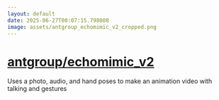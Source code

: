 ```yaml
---
layout: default
date: 2025-06-27T00:07:15.798008
image: assets/antgroup_echomimic_v2_cropped.png
---
```


# [antgroup/echomimic_v2](https://github.com/antgroup/echomimic_v2)

Uses a photo, audio, and hand poses to make an animation video with talking and gestures
